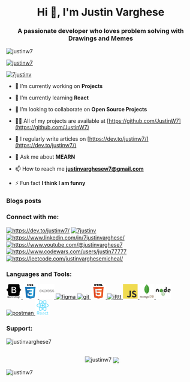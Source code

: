 <h1 align="center">Hi 👋, I'm Justin Varghese</h1>
<h3 align="center">A passionate developer who loves problem solving with Drawings and Memes</h3>

<p align="left"> <img src="https://komarev.com/ghpvc/?username=justinw7&label=Profile%20views&color=0e75b6&style=flat" alt="justinw7" /> </p>

<p align="left"> <a href="https://github.com/ryo-ma/github-profile-trophy"><img src="https://github-profile-trophy.vercel.app/?username=justinw7" alt="justinw7" /></a> </p>

<p align="left"> <a href="https://twitter.com/7justinv" target="blank"><img src="https://img.shields.io/twitter/follow/7justinv?logo=twitter&style=for-the-badge" alt="7justinv" /></a> </p>

- 🔭 I’m currently working on **Projects**

- 🌱 I’m currently learning **React**

- 👯 I’m looking to collaborate on **Open Source Projects**

- 👨‍💻 All of my projects are available at [https://github.com/JustinW7](https://github.com/JustinW7)

- 📝 I regularly write articles on [https://dev.to/justinw7/](https://dev.to/justinw7/)

- 💬 Ask me about **MEARN**

- 📫 How to reach me **justinvarghesew7@gmail.com**

- ⚡ Fun fact **I think I am funny**

### Blogs posts
<!-- BLOG-POST-LIST:START -->
<!-- BLOG-POST-LIST:END -->

<h3 align="left">Connect with me:</h3>
<p align="left">
<a href="https://dev.to/https://dev.to/justinw7/" target="blank"><img align="center" src="https://raw.githubusercontent.com/rahuldkjain/github-profile-readme-generator/master/src/images/icons/Social/devto.svg" alt="https://dev.to/justinw7/" height="30" width="40" /></a>
<a href="https://twitter.com/7justinv" target="blank"><img align="center" src="https://raw.githubusercontent.com/rahuldkjain/github-profile-readme-generator/master/src/images/icons/Social/twitter.svg" alt="7justinv" height="30" width="40" /></a>
<a href="https://linkedin.com/in/https://www.linkedin.com/in/7justinvarghese/" target="blank"><img align="center" src="https://raw.githubusercontent.com/rahuldkjain/github-profile-readme-generator/master/src/images/icons/Social/linked-in-alt.svg" alt="https://www.linkedin.com/in/7justinvarghese/" height="30" width="40" /></a>
<a href="https://www.youtube.com/c/https://www.youtube.com/@justinvarghese7" target="blank"><img align="center" src="https://raw.githubusercontent.com/rahuldkjain/github-profile-readme-generator/master/src/images/icons/Social/youtube.svg" alt="https://www.youtube.com/@justinvarghese7" height="30" width="40" /></a>
<a href="https://www.codechef.com/users/https://www.codewars.com/users/justin77777" target="blank"><img align="center" src="https://cdn.jsdelivr.net/npm/simple-icons@3.1.0/icons/codechef.svg" alt="https://www.codewars.com/users/justin77777" height="30" width="40" /></a>
<a href="https://www.leetcode.com/https://leetcode.com/justinvarghesemicheal/" target="blank"><img align="center" src="https://raw.githubusercontent.com/rahuldkjain/github-profile-readme-generator/master/src/images/icons/Social/leet-code.svg" alt="https://leetcode.com/justinvarghesemicheal/" height="30" width="40" /></a>
</p>

<h3 align="left">Languages and Tools:</h3>
<p align="left"> <a href="https://getbootstrap.com" target="_blank" rel="noreferrer"> <img src="https://raw.githubusercontent.com/devicons/devicon/master/icons/bootstrap/bootstrap-plain-wordmark.svg" alt="bootstrap" width="40" height="40"/> </a> <a href="https://www.w3schools.com/css/" target="_blank" rel="noreferrer"> <img src="https://raw.githubusercontent.com/devicons/devicon/master/icons/css3/css3-original-wordmark.svg" alt="css3" width="40" height="40"/> </a> <a href="https://expressjs.com" target="_blank" rel="noreferrer"> <img src="https://raw.githubusercontent.com/devicons/devicon/master/icons/express/express-original-wordmark.svg" alt="express" width="40" height="40"/> </a> <a href="https://www.figma.com/" target="_blank" rel="noreferrer"> <img src="https://www.vectorlogo.zone/logos/figma/figma-icon.svg" alt="figma" width="40" height="40"/> </a> <a href="https://git-scm.com/" target="_blank" rel="noreferrer"> <img src="https://www.vectorlogo.zone/logos/git-scm/git-scm-icon.svg" alt="git" width="40" height="40"/> </a> <a href="https://www.w3.org/html/" target="_blank" rel="noreferrer"> <img src="https://raw.githubusercontent.com/devicons/devicon/master/icons/html5/html5-original-wordmark.svg" alt="html5" width="40" height="40"/> </a> <a href="https://ifttt.com/" target="_blank" rel="noreferrer"> <img src="https://www.vectorlogo.zone/logos/ifttt/ifttt-ar21.svg" alt="ifttt" width="40" height="40"/> </a> <a href="https://developer.mozilla.org/en-US/docs/Web/JavaScript" target="_blank" rel="noreferrer"> <img src="https://raw.githubusercontent.com/devicons/devicon/master/icons/javascript/javascript-original.svg" alt="javascript" width="40" height="40"/> </a> <a href="https://www.mongodb.com/" target="_blank" rel="noreferrer"> <img src="https://raw.githubusercontent.com/devicons/devicon/master/icons/mongodb/mongodb-original-wordmark.svg" alt="mongodb" width="40" height="40"/> </a> <a href="https://nodejs.org" target="_blank" rel="noreferrer"> <img src="https://raw.githubusercontent.com/devicons/devicon/master/icons/nodejs/nodejs-original-wordmark.svg" alt="nodejs" width="40" height="40"/> </a> <a href="https://postman.com" target="_blank" rel="noreferrer"> <img src="https://www.vectorlogo.zone/logos/getpostman/getpostman-icon.svg" alt="postman" width="40" height="40"/> </a> <a href="https://reactjs.org/" target="_blank" rel="noreferrer"> <img src="https://raw.githubusercontent.com/devicons/devicon/master/icons/react/react-original-wordmark.svg" alt="react" width="40" height="40"/> </a> </p>

<h3 align="left">Support:</h3>
<p><a href="https://www.buymeacoffee.com/justinvarghese7"> <img align="left" src="https://cdn.buymeacoffee.com/buttons/v2/default-yellow.png" height="50" width="210" alt="justinvarghese7" /></a></p><br><br>

<p><img align="left" src="https://github-readme-stats.vercel.app/api/top-langs?username=justinw7&show_icons=true&locale=en&layout=compact" alt="justinw7" /></p>

<p>&nbsp;<img align="center" src="https://github-readme-stats.vercel.app/api?username=justinw7&show_icons=true&theme=transparent" /></p>


<p><img align="center" src="https://github-readme-streak-stats.herokuapp.com/?user=justinw7&" alt="justinw7" /></p>

